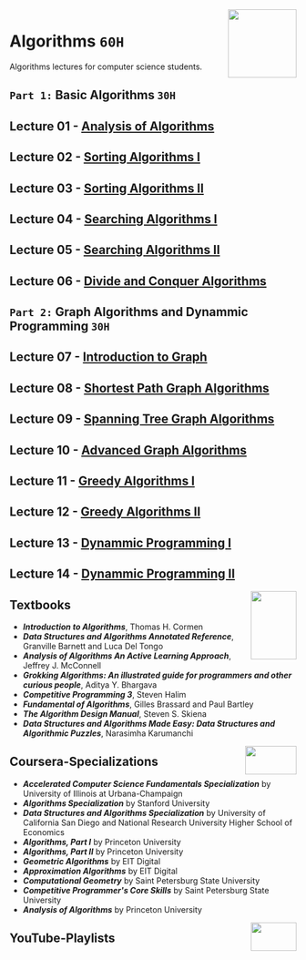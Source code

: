 <img align="right" width="120" height="120" src="https://github.com/cs-MohamedAyman/Computer-Science-Textbooks/blob/master/logos/algorithms.jpg">

# Algorithms `60H`
Algorithms lectures for computer science students.

## `Part 1:` Basic Algorithms `30H`

## Lecture 01 - [Analysis of Algorithms](https://github.com/cs-MohamedAyman/Algorithms/tree/master/Lecture-01-Analysis-of-Algorithms)
## Lecture 02 - [Sorting Algorithms I](https://github.com/cs-MohamedAyman/Algorithms/tree/master/Lecture-02-Sorting-Algorithms-I)
## Lecture 03 - [Sorting Algorithms II](https://github.com/cs-MohamedAyman/Algorithms/tree/master/Lecture-03-Sorting-Algorithms-II)
## Lecture 04 - [Searching Algorithms I](https://github.com/cs-MohamedAyman/Algorithms/tree/master/Lecture-04-Searching-Algorithms-I)
## Lecture 05 - [Searching Algorithms II](https://github.com/cs-MohamedAyman/Algorithms/tree/master/Lecture-05-Searching-Algorithms-II)
## Lecture 06 - [Divide and Conquer Algorithms](https://github.com/cs-MohamedAyman/Algorithms/tree/master/Lecture-06-Divide-and-Conquer-Algorithms)

## `Part 2:` Graph Algorithms and Dynammic Programming `30H`

## Lecture 07 - [Introduction to Graph](https://github.com/cs-MohamedAyman/Algorithms/tree/master/Lecture-07-Introduction-to-Graph)
## Lecture 08 - [Shortest Path Graph Algorithms](https://github.com/cs-MohamedAyman/Algorithms/tree/master/Lecture-08-Shortest-Path-Graph-Algorithms)
## Lecture 09 - [Spanning Tree Graph Algorithms](https://github.com/cs-MohamedAyman/Algorithms/tree/master/Lecture-09-Spanning-Tree-Graph-Algorithms)
## Lecture 10 - [Advanced Graph Algorithms](https://github.com/cs-MohamedAyman/Algorithms/tree/master/Lecture-10-Advanced-Graph-Algorithms)
## Lecture 11 - [Greedy Algorithms I](https://github.com/cs-MohamedAyman/Algorithms/tree/master/Lecture-11-Greedy-Algorithms-I)
## Lecture 12 - [Greedy Algorithms II](https://github.com/cs-MohamedAyman/Algorithms/tree/master/Lecture-12-Greedy-Algorithms-II)
## Lecture 13 - [Dynammic Programming I](https://github.com/cs-MohamedAyman/Algorithms/tree/master/Lecture-13-Dynamic-Programming-I)
## Lecture 14 - [Dynammic Programming II](https://github.com/cs-MohamedAyman/Algorithms/tree/master/Lecture-14-Dynamic-Programming-II)

<img align="right" width="80" height="120" src="https://github.com/cs-MohamedAyman/Computer-Science-Textbooks/blob/master/logos/textbooks.jpg">

## Textbooks

* ***Introduction to Algorithms***, Thomas H. Cormen
* ***Data Structures and Algorithms Annotated Reference***, Granville Barnett and Luca Del Tongo
* ***Analysis of Algorithms An Active Learning Approach***, Jeffrey J. McConnell
* ***Grokking Algorithms: An illustrated guide for programmers and other curious people***, Aditya Y. Bhargava
* ***Competitive Programming 3***, Steven Halim
* ***Fundamental of Algorithms***, Gilles Brassard and Paul Bartley
* ***The Algorithm Design Manual***, Steven S. Skiena
* ***Data Structures and Algorithms Made Easy: Data Structures and Algorithmic Puzzles***, Narasimha Karumanchi

<img align="right" width="90" height="50" src="https://github.com/cs-MohamedAyman/Coursera-Specializations/blob/master/organizations-logos/coursera.jpg">

## Coursera-Specializations

* ***Accelerated Computer Science Fundamentals Specialization*** by University of Illinois at Urbana-Champaign
* ***Algorithms Specialization*** by Stanford University
* ***Data Structures and Algorithms Specialization*** by University of California San Diego and National Research University Higher School of Economics
* ***Algorithms, Part I*** by Princeton University
* ***Algorithms, Part II*** by Princeton University
* ***Geometric Algorithms*** by EIT Digital
* ***Approximation Algorithms*** by EIT Digital
* ***Computational Geometry*** by Saint Petersburg State University
* ***Competitive Programmer's Core Skills*** by Saint Petersburg State University
* ***Analysis of Algorithms*** by Princeton University

<img align="right" width="80" height="50" src="https://github.com/cs-MohamedAyman/YouTube-Playlists/blob/master/organizations-logos/youtube.jpg">

## YouTube-Playlists
